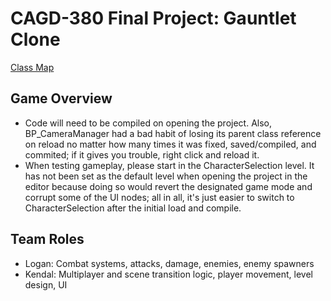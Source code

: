 # CAGD-380 Final Project: Gauntlet Clone

[Class Map](https://lucid.app/lucidchart/75200c95-1958-46fa-8a13-f5200a18a324/edit?view_items=7iz8NGrL_qWN&invitationId=inv_826e87f0-177e-465a-9c82-ce5d1350cc24)

## Game Overview
- Code will need to be compiled on opening the project. Also, BP_CameraManager had a bad habit of losing its parent class reference on reload no matter how many times it was fixed, saved/compiled, and commited; if it gives you trouble, right click and reload it. 
- When testing gameplay, please start in the CharacterSelection level. It has not been set as the default level when opening the project in the editor because doing so would revert the designated game mode and corrupt some of the UI nodes; all in all, it's just easier to switch to CharacterSelection after the initial load and compile.

## Team Roles
- Logan: Combat systems, attacks, damage, enemies, enemy spawners
- Kendal: Multiplayer and scene transition logic, player movement, level design, UI
